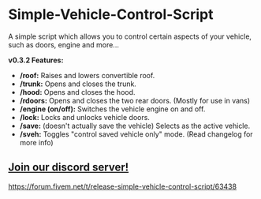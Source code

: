 # Simple-Vehicle-Control-Script

A simple script which allows you to control certain aspects of your vehicle, such as doors, engine and more...

**v0.3.2 Features:**

- **/roof:** Raises and lowers convertible roof.
- **/trunk:** Opens and closes the trunk.
- **/hood:** Opens and closes the hood.
- **/rdoors:** Opens and closes the two rear doors. (Mostly for use in vans)
- **/engine (on/off):** Switches the vehicle engine on and off.
- **/lock:** Locks and unlocks vehicle doors.
- **/save:** (doesn't actually save the vehicle) Selects as the active vehicle.
- **/sveh:** Toggles "control saved vehicle only" mode. (Read changelog for more info)

## [Join our discord server!](https://discord.gg/K7P8d2h)

https://forum.fivem.net/t/release-simple-vehicle-control-script/63438
